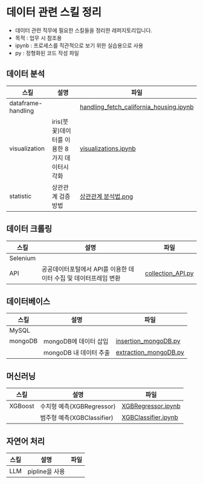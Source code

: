 # 데이터 관련 스킬 정리

- 데이터 관련 직무에 필요한 스킬들을 정리한 레퍼지토리입니다.
- 목적 : 업무 시 참조용
- ipynb : 프로세스를 직관적으로 보기 위한 실습용으로 사용
- py : 정형화된 코드 작성 파일

## 데이터 분석

|스킬|설명|파일|
|--|--|--|
|dataframe-handling||[handling_fetch_california_housing.ipynb](https://github.com/SeokcheonMoon/skills_data/blob/main/analysis/dataframe-handling/handling_fetch_california_housing.ipynb)|
|visualization|iris(붓꽃)데이터를 이용한 8가지 데이터시각화|[visualizations.ipynb](https://github.com/SeokcheonMoon/skills_data/blob/main/analysis/visualization/visualizations.ipynb)|
|statistic|상관관계 검증 방법|[상관관계 분석법.png](https://github.com/SeokcheonMoon/skills_data/blob/main/images/상관관계_분석.png)|


## 데이터 크롤링

|스킬|설명|파일|
|--|--|--|
|Selenium|||
|API|공공데이터포털에서 API를 이용한 데이터 수집 및 데이터프레임 변환|[collection_API.py](https://github.com/SeokcheonMoon/skills_data/blob/main/crawling/API/collection_API.py)|

## 데이터베이스

|스킬|설명|파일|
|--|--|--|
|MySQL|||
|mongoDB|mongoDB에 데이터 삽입|[insertion_mongoDB.py](https://github.com/SeokcheonMoon/skills_data/blob/main/database/mongoDB/insertion_mongoDB.py)|
||mongoDB 내 데이터 추출|[extraction_mongoDB.py](https://github.com/SeokcheonMoon/skills_data/blob/main/database/mongoDB/extraction_mongoDB.py)|

## 머신러닝

|스킬|설명|파일|
|--|--|--|
|XGBoost|수치형 예측(XGBRegressor)|[XGBRegressor.ipynb](https://github.com/SeokcheonMoon/skills_data/blob/main/ML/XGBoost/XGBRegressor.ipynb)|
||범주형 예측(XGBClassifier)|[XGBClassifier.ipynb](https://github.com/SeokcheonMoon/skills_data/blob/main/ML/XGBoost/XGBClassifier.ipynb)|

## 자연어 처리

|스킬|설명|파일|
|--|--|--|
|LLM|pipline을 사용||